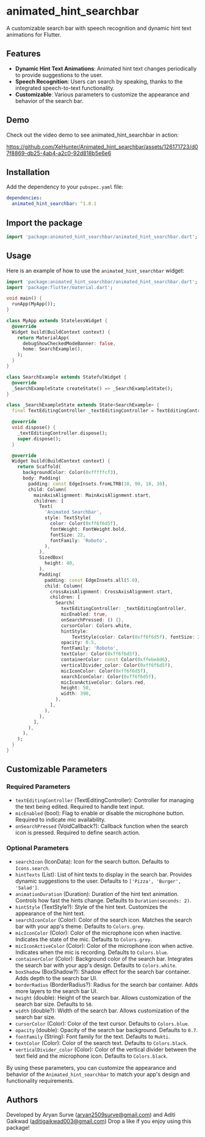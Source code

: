 # animated_hint_searchbar

A customizable search bar with speech recognition and dynamic hint text animations for Flutter.

## Features

- **Dynamic Hint Text Animations**: Animated hint text changes periodically to provide suggestions to the user.
- **Speech Recognition**: Users can search by speaking, thanks to the integrated speech-to-text functionality.
- **Customizable**: Various parameters to customize the appearance and behavior of the search bar.

## Demo

Check out the video demo to see animated_hint_searchbar in action:

https://github.com/XeHunter/Animated_hint_searchbar/assets/126171723/d07f8869-db25-4ab4-a2c0-92d818b5e6e6


## Installation

Add the dependency to your `pubspec.yaml` file:

```yaml
dependencies:
  animated_hint_searchbar: ^1.0.1
```

## Import the package

```dart
import 'package:animated_hint_searchbar/animated_hint_searchbar.dart';
```

## Usage

Here is an example of how to use the `animated_hint_searchbar` widget:

```dart
import 'package:animated_hint_searchbar/animated_hint_searchbar.dart';
import 'package:flutter/material.dart';

void main() {
  runApp(MyApp());
}

class MyApp extends StatelessWidget {
  @override
  Widget build(BuildContext context) {
    return MaterialApp(
      debugShowCheckedModeBanner: false,
      home: SearchExample(),
    );
  }
}

class SearchExample extends StatefulWidget {
  @override
  _SearchExampleState createState() => _SearchExampleState();
}

class _SearchExampleState extends State<SearchExample> {
  final TextEditingController _textEditingController = TextEditingController();

  @override
  void dispose() {
    _textEditingController.dispose();
    super.dispose();
  }

  @override
  Widget build(BuildContext context) {
    return Scaffold(
      backgroundColor: Color(0xfffffcf3),
      body: Padding(
        padding: const EdgeInsets.fromLTRB(10, 90, 10, 10),
        child: Column(
          mainAxisAlignment: MainAxisAlignment.start,
          children: [
            Text(
              'Animated Searchbar',
              style: TextStyle(
                color: Color(0xff6f6d5f),
                fontWeight: FontWeight.bold,
                fontSize: 22,
                fontFamily: 'Roboto',
              ),
            ),
            SizedBox(
              height: 40,
            ),
            Padding(
              padding: const EdgeInsets.all(5.0),
              child: Column(
                crossAxisAlignment: CrossAxisAlignment.start,
                children: [
                  Search(
                    textEditingController: _textEditingController,
                    micEnabled: true,
                    onSearchPressed: () {},
                    cursorColor: Colors.white,
                    hintStyle:
                        TextStyle(color: Color(0xff6f6d5f), fontSize: 20),
                    opacity: 0.5,
                    fontFamily: 'Roboto',
                    textColor: Color(0xff6f6d5f),
                    containerColor: const Color(0xffebe8d6),
                    verticalDivider_color: Color(0xff6f6d5f),
                    micIconColor: Color(0xff6f6d5f),
                    searchIconColor: Color(0xff6f6d5f),
                    micIconActiveColor: Colors.red,
                    height: 50,
                    width: 390,
                  ),
                ],
              ),
            ),
          ],
        ),
      ),
    );
  }
}

```

## Customizable Parameters

### Required Parameters

- `textEditingController` (TextEditingController): Controller for managing the text being edited. Required to handle text input.
- `micEnabled` (bool): Flag to enable or disable the microphone button. Required to indicate mic availability.
- `onSearchPressed` (VoidCallback?): Callback function when the search icon is pressed. Required to define search action.

### Optional Parameters

- `searchIcon` (IconData): Icon for the search button. Defaults to `Icons.search`.
- `hintTexts` (List<String>): List of hint texts to display in the search bar. Provides dynamic suggestions to the user. Defaults to `['Pizza', 'Burger', 'Salad']`.
- `animationDuration` (Duration): Duration of the hint text animation. Controls how fast the hints change. Defaults to `Duration(seconds: 2)`.
- `hintStyle` (TextStyle?): Style of the hint text. Customizes the appearance of the hint text.
- `searchIconColor` (Color): Color of the search icon. Matches the search bar with your app's theme. Defaults to `Colors.grey`.
- `micIconColor` (Color): Color of the microphone icon when inactive. Indicates the state of the mic. Defaults to `Colors.grey`.
- `micIconActiveColor` (Color): Color of the microphone icon when active. Indicates when the mic is recording. Defaults to `Colors.blue`.
- `containerColor` (Color): Background color of the search bar. Integrates the search bar with your app's design. Defaults to `Colors.white`.
- `boxShadow` (BoxShadow?): Shadow effect for the search bar container. Adds depth to the search bar UI.
- `borderRadius` (BorderRadius?): Radius for the search bar container. Adds more layers to the search bar UI.
- `height` (double): Height of the search bar. Allows customization of the search bar size. Defaults to `50`.
- `width` (double?): Width of the search bar. Allows customization of the search bar size.
- `cursorColor` (Color): Color of the text cursor. Defaults to `Colors.blue`.
- `opacity` (double): Opacity of the search bar background. Defaults to `0.7`.
- `fontFamily` (String): Font family for the text. Defaults to `Mukti`.
- `textColor` (Color): Color of the search text. Defaults to `Colors.black`.
- `verticalDivider_color` (Color): Color of the vertical divider between the text field and the microphone icon. Defaults to `Colors.black`.

By using these parameters, you can customize the appearance and behavior of the `Animated_hint_searchbar` to match your app's design and functionality requirements.

## Authors

Developed by Aryan Surve (aryan2509surve@gmail.com) and Aditi Gaikwad (aditigaikwad003@gmail.com)
Drop a like if you enjoy using this package!

